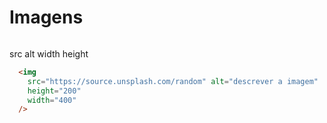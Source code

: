 # Imagens
  <img>

  src
  alt
  width
  height

  ```html
    <img 
      src="https://source.unsplash.com/random" alt="descrever a imagem" 
      height="200" 
      width="400"
    />
  ```
  